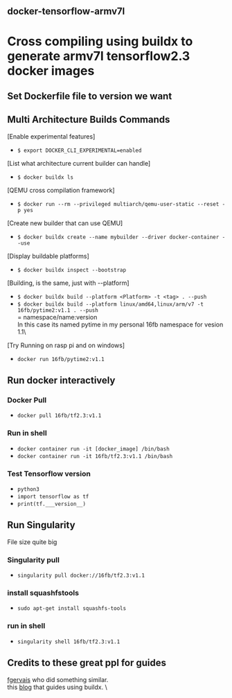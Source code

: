 ## docker-tensorflow-armv7l

# Cross compiling using buildx to generate armv7l tensorflow2.3 docker images

## Set Dockerfile file to version we want

## Multi Architecture Builds Commands
[Enable experimental features]
* `$ export DOCKER_CLI_EXPERIMENTAL=enabled`

[List what architecture current builder can handle]
* `$ docker buildx ls`

[QEMU cross compilation framework]
* `$ docker run --rm --privileged multiarch/qemu-user-static --reset -p yes`

[Create new builder that can use QEMU]
* `$ docker buildx create --name mybuilder --driver docker-container --use`

[Display buildable platforms]
* `$ docker buildx inspect --bootstrap`

[Building, is the same, just with --platform]
* `$ docker buildx build --platform <Platform> -t <tag> . --push`
* `$ docker buildx build --platform linux/amd64,linux/arm/v7 -t 16fb/pytime2:v1.1 . --push`
\
<tag> = namespace/name:version \
In this case its named pytime in my personal 16fb namespace for vesion 1.1\

[Try Running on rasp pi and on windows]
* `docker run 16fb/pytime2:v1.1`

## Run docker interactively
### Docker Pull
* `docker pull 16fb/tf2.3:v1.1`

### Run in shell
* `docker container run -it [docker_image] /bin/bash`
* `docker container run -it 16fb/tf2.3:v1.1 /bin/bash`

### Test Tensorflow version
* `python3`
* `import tensorflow as tf`
* `print(tf.___version__)`

## Run Singularity 
File size quite big

### Singularity pull
* `singularity pull docker://16fb/tf2.3:v1.1`

### install squashfstools
* `sudo apt-get install squashfs-tools`

### run in shell
* `singularity shell 16fb/tf2.3:v1.1`


## Credits to these great ppl for guides
[fgervais](https://github.com/fgervais/docker-tensorflow) who did something similar. \
this [blog](https://www.padok.fr/en/blog/multi-architectures-docker-iot) that guides using buildx. \
